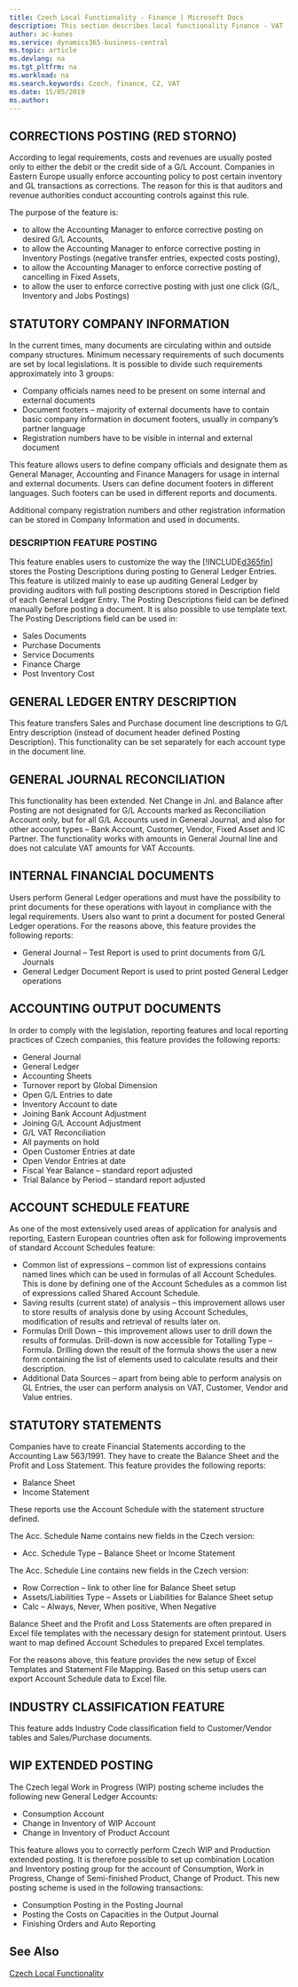 ```yaml
---
title: Czech Local Functionality - Finance | Microsoft Docs
description: This section describes local functionality Finance - VAT
author: ac-kunes
ms.service: dynamics365-business-central
ms.topic: article
ms.devlang: na
ms.tgt_pltfrm: na
ms.workload: na
ms.search.keywords: Czech, finance, CZ, VAT
ms.date: 15/05/2019
ms.author: 
---
```


## CORRECTIONS POSTING (RED STORNO)
According to legal requirements, costs and revenues are usually posted only to either the debit or the credit side of a G/L Account. Companies in Eastern Europe usually enforce accounting policy to post certain inventory and GL transactions as corrections. The reason for this is that auditors and revenue authorities conduct accounting controls against this rule. 

The purpose of the feature is: 
- to allow the Accounting Manager to enforce corrective posting on desired G/L Accounts, 
- to allow the Accounting Manager to enforce corrective posting in Inventory Postings (negative transfer entries, expected costs posting), 
- to allow the Accounting Manager to enforce corrective posting of cancelling in Fixed Assets, 
- to allow the user to enforce corrective posting with just one click (G/L, Inventory and Jobs Postings) 

## STATUTORY COMPANY INFORMATION
In the current times, many documents are circulating within and outside company structures. Minimum necessary requirements of such documents are set by local legislations. It is possible to divide such requirements approximately into 3 groups:
- Company officials names need to be present on some internal and external documents
- Document footers – majority of external documents have to contain basic company information in document footers, usually in company’s partner language
- Registration numbers have to be visible in internal and external document

This feature allows users to define company officials and designate them as General Manager, Accounting and Finance Managers for usage in internal and external documents.
Users can define document footers in different languages. Such footers can be used in different reports and documents.

Additional company registration numbers and other registration information can be stored in Company Information and used in documents.

### DESCRIPTION FEATURE POSTING
This feature enables users to customize the way the [!INCLUDE[d365fin](../../includes/d365fin_md.md)] stores the Posting Descriptions during posting to General Ledger Entries. This feature is utilized mainly to ease up auditing General Ledger by providing auditors with full posting descriptions stored in Description field of each General Ledger Entry.
The Posting Descriptions field can be defined manually before posting a document. It is also possible to use template text.
The Posting Descriptions field can be used in:
- Sales Documents
- Purchase Documents
- Service Documents
- Finance Charge
- Post Inventory Cost

## GENERAL LEDGER ENTRY DESCRIPTION
This feature transfers Sales and Purchase document line descriptions to G/L Entry description (instead of document header defined Posting Description). This functionality can be set separately for each account type in the document line.
## GENERAL JOURNAL RECONCILIATION
This functionality has been extended. Net Change in Jnl. and Balance after Posting are not designated for G/L Accounts marked as Reconciliation Account only, but for all G/L Accounts used in General Journal, and also for other account types – Bank Account, Customer, Vendor, Fixed Asset and IC Partner. The functionality works with amounts in General Journal line and does not calculate VAT amounts for VAT Accounts. 
## INTERNAL FINANCIAL DOCUMENTS
Users perform General Ledger operations and must have the possibility to print documents for these operations with layout in compliance with the legal requirements.
Users also want to print a document for posted General Ledger operations.
For the reasons above, this feature provides the following reports:
- General Journal – Test Report is used to print documents from G/L Journals
- General Ledger Document Report is used to print posted General Ledger operations
## ACCOUNTING OUTPUT DOCUMENTS 
In order to comply with the legislation, reporting features and local reporting practices of Czech companies, this feature provides the following reports:
- General Journal
- General Ledger
- Accounting Sheets
- Turnover report by Global Dimension
- Open G/L Entries to date 
- Inventory Account to date
- Joining Bank Account Adjustment
- Joining G/L Account Adjustment
- G/L VAT Reconciliation
- All payments on hold 
- Open Customer Entries at date
- Open Vendor Entries at date
- Fiscal Year Balance – standard report adjusted
- Trial Balance by Period – standard report adjusted
## ACCOUNT SCHEDULE FEATURE
As one of the most extensively used areas of application for analysis and reporting, Eastern European countries often ask for following improvements of standard Account Schedules feature:
- Common list of expressions – common list of expressions contains named lines which can be used in formulas of all Account Schedules. This is done by defining one of the Account Schedules as a common list of expressions called Shared Account Schedule.
- Saving results (current state) of analysis – this improvement allows user to store results of analysis done by using Account Schedules, modification of results and retrieval of results later on.
- Formulas Drill Down – this improvement allows user to drill down the results of formulas. Drill-down is now accessible for Totalling Type – Formula. Drilling down the result of the formula shows the user a new form containing the list of elements used to calculate results and their description.
- Additional Data Sources – apart from being able to perform analysis on GL Entries, the user can perform analysis on VAT, Customer, Vendor and Value entries.
## STATUTORY STATEMENTS
Companies have to create Financial Statements according to the Accounting Law 563/1991. They have to create the Balance Sheet and the Profit and Loss Statement. 
This feature provides the following reports:

- Balance Sheet 
- Income Statement

These reports use the Account Schedule with the statement structure defined.

The Acc. Schedule Name contains new fields in the Czech version:
- Acc. Schedule Type – Balance Sheet or Income Statement

The Acc. Schedule Line contains new fields in the Czech version:
- Row Correction – link to other line for Balance Sheet setup
- Assets/Liabilities Type – Assets or Liabilities for Balance Sheet setup
- Calc – Always, Never, When positive, When Negative

Balance Sheet and the Profit and Loss Statements are often prepared in Excel file templates with the necessary design for statement printout. Users want to map defined Account Schedules to prepared Excel templates.

For the reasons above, this feature provides the new setup of Excel Templates and Statement File Mapping. Based on this setup users can export Account Schedule data to Excel file.

## INDUSTRY CLASSIFICATION FEATURE
This feature adds Industry Code classification field to Customer/Vendor tables and Sales/Purchase documents.

## WIP EXTENDED POSTING
The Czech legal Work in Progress (WIP) posting scheme includes the following new General Ledger Accounts:
- Consumption Account
- Change in Inventory of WIP Account
- Change in Inventory of Product Account 

This feature allows you to correctly perform Czech WIP and Production extended posting. It is therefore possible to set up combination Location and Inventory posting group for the account of Consumption, Work in Progress, Change of Semi-finished Product, Change of Product.
This new posting scheme is used in the following transactions:
- Consumption Posting in the Posting Journal
- Posting the Costs on Capacities in the Output Journal
- Finishing Orders and Auto Reporting

## See Also
[Czech Local Functionality](czech-local-functionality.md)